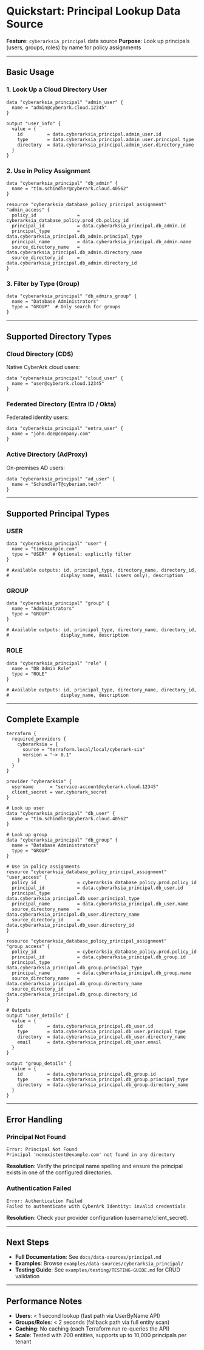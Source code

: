 # Quickstart: Principal Lookup Data Source

**Feature**: `cyberarksia_principal` data source
**Purpose**: Look up principals (users, groups, roles) by name for policy assignments

---

## Basic Usage

### 1. Look Up a Cloud Directory User

```hcl
data "cyberarksia_principal" "admin_user" {
  name = "admin@cyberark.cloud.12345"
}

output "user_info" {
  value = {
    id         = data.cyberarksia_principal.admin_user.id
    type       = data.cyberarksia_principal.admin_user.principal_type
    directory  = data.cyberarksia_principal.admin_user.directory_name
  }
}
```

### 2. Use in Policy Assignment

```hcl
data "cyberarksia_principal" "db_admin" {
  name = "tim.schindler@cyberark.cloud.40562"
}

resource "cyberarksia_database_policy_principal_assignment" "admin_access" {
  policy_id               = cyberarksia_database_policy.prod_db.policy_id
  principal_id            = data.cyberarksia_principal.db_admin.id
  principal_type          = data.cyberarksia_principal.db_admin.principal_type
  principal_name          = data.cyberarksia_principal.db_admin.name
  source_directory_name   = data.cyberarksia_principal.db_admin.directory_name
  source_directory_id     = data.cyberarksia_principal.db_admin.directory_id
}
```

### 3. Filter by Type (Group)

```hcl
data "cyberarksia_principal" "db_admins_group" {
  name = "Database Administrators"
  type = "GROUP"  # Only search for groups
}
```

---

## Supported Directory Types

### Cloud Directory (CDS)
Native CyberArk cloud users:
```hcl
data "cyberarksia_principal" "cloud_user" {
  name = "user@cyberark.cloud.12345"
}
```

### Federated Directory (Entra ID / Okta)
Federated identity users:
```hcl
data "cyberarksia_principal" "entra_user" {
  name = "john.doe@company.com"
}
```

### Active Directory (AdProxy)
On-premises AD users:
```hcl
data "cyberarksia_principal" "ad_user" {
  name = "SchindlerT@cyberiam.tech"
}
```

---

## Supported Principal Types

### USER
```hcl
data "cyberarksia_principal" "user" {
  name = "tim@example.com"
  type = "USER"  # Optional: explicitly filter
}

# Available outputs: id, principal_type, directory_name, directory_id,
#                   display_name, email (users only), description
```

### GROUP
```hcl
data "cyberarksia_principal" "group" {
  name = "Administrators"
  type = "GROUP"
}

# Available outputs: id, principal_type, directory_name, directory_id,
#                   display_name, description
```

### ROLE
```hcl
data "cyberarksia_principal" "role" {
  name = "DB Admin Role"
  type = "ROLE"
}

# Available outputs: id, principal_type, directory_name, directory_id,
#                   display_name, description
```

---

## Complete Example

```hcl
terraform {
  required_providers {
    cyberarksia = {
      source = "terraform.local/local/cyberark-sia"
      version = "~> 0.1"
    }
  }
}

provider "cyberarksia" {
  username      = "service-account@cyberark.cloud.12345"
  client_secret = var.cyberark_secret
}

# Look up user
data "cyberarksia_principal" "db_user" {
  name = "tim.schindler@cyberark.cloud.40562"
}

# Look up group
data "cyberarksia_principal" "db_group" {
  name = "Database Administrators"
  type = "GROUP"
}

# Use in policy assignments
resource "cyberarksia_database_policy_principal_assignment" "user_access" {
  policy_id               = cyberarksia_database_policy.prod.policy_id
  principal_id            = data.cyberarksia_principal.db_user.id
  principal_type          = data.cyberarksia_principal.db_user.principal_type
  principal_name          = data.cyberarksia_principal.db_user.name
  source_directory_name   = data.cyberarksia_principal.db_user.directory_name
  source_directory_id     = data.cyberarksia_principal.db_user.directory_id
}

resource "cyberarksia_database_policy_principal_assignment" "group_access" {
  policy_id               = cyberarksia_database_policy.prod.policy_id
  principal_id            = data.cyberarksia_principal.db_group.id
  principal_type          = data.cyberarksia_principal.db_group.principal_type
  principal_name          = data.cyberarksia_principal.db_group.name
  source_directory_name   = data.cyberarksia_principal.db_group.directory_name
  source_directory_id     = data.cyberarksia_principal.db_group.directory_id
}

# Outputs
output "user_details" {
  value = {
    id         = data.cyberarksia_principal.db_user.id
    type       = data.cyberarksia_principal.db_user.principal_type
    directory  = data.cyberarksia_principal.db_user.directory_name
    email      = data.cyberarksia_principal.db_user.email
  }
}

output "group_details" {
  value = {
    id         = data.cyberarksia_principal.db_group.id
    type       = data.cyberarksia_principal.db_group.principal_type
    directory  = data.cyberarksia_principal.db_group.directory_name
  }
}
```

---

## Error Handling

### Principal Not Found
```
Error: Principal Not Found
Principal 'nonexistent@example.com' not found in any directory
```

**Resolution**: Verify the principal name spelling and ensure the principal exists in one of the configured directories.

### Authentication Failed
```
Error: Authentication Failed
Failed to authenticate with CyberArk Identity: invalid credentials
```

**Resolution**: Check your provider configuration (username/client_secret).

---

## Next Steps

- **Full Documentation**: See `docs/data-sources/principal.md`
- **Examples**: Browse `examples/data-sources/cyberarksia_principal/`
- **Testing Guide**: See `examples/testing/TESTING-GUIDE.md` for CRUD validation

---

## Performance Notes

- **Users**: < 1 second lookup (fast path via UserByName API)
- **Groups/Roles**: < 2 seconds (fallback path via full entity scan)
- **Caching**: No caching (each Terraform run re-queries the API)
- **Scale**: Tested with 200 entities, supports up to 10,000 principals per tenant
